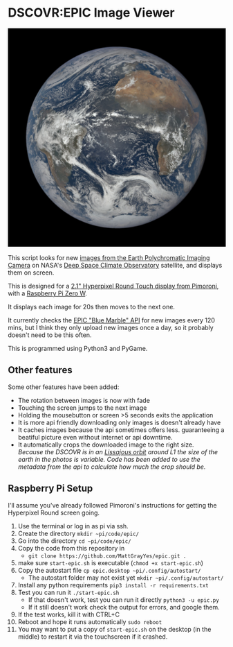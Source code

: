 
# DSCOVR:EPIC Image Viewer

![EPIC](./doc/img/epic_1b_20230219134053.jpg)

This script looks for new [images from the Earth Polychromatic Imaging Camera](https://epic.gsfc.nasa.gov/) on NASA's [Deep Space Climate Observatory](https://www.nesdis.noaa.gov/current-satellite-missions/currently-flying/dscovr-deep-space-climate-observatory) satellite, and displays them on screen.

This is designed for a [2.1" Hyperpixel Round Touch display from Pimoroni](https://shop.pimoroni.com/products/hyperpixel-round), with a [Raspberry Pi Zero W](https://www.raspberrypi.com/products/raspberry-pi-zero-w/).

It displays each image for 20s then moves to the next one.

It currently checks the [EPIC "Blue Marble" API](https://epic.gsfc.nasa.gov/about/api) for new images every 120 mins, but I think they only upload new images once a day, so it probably doesn't need to be this often.

This is programmed using Python3 and PyGame.

## Other features
Some other features have been added:

- The rotation between images is now with fade
- Touching the screen jumps to the next image
- Holding the mousebutton or screen >5 seconds exits the application
- It is more api friendly downloading only images is doesn't already have
- It caches images because the api sometimes offers less. guaranteeing a beatiful picture even without internet or api downtime.
- It automatically crops the downloaded image to the right size.  
*Because the DSCOVR is in an [Lissajous orbit](https://en.wikipedia.org/wiki/Lissajous_orbit) around L1 the size of the earth in the photos is variable. Code has been added to use the metadata from the api to calculate how much the crop should be.*

## Raspberry Pi Setup
I'll assume you've already followed Pimoroni's instructions for getting the Hyperpixel Round screen going.

1. Use the terminal or log in as pi via ssh.
1. Create the directory `mkdir ~pi/code/epic/`
1. Go into the directory `cd ~pi/code/epic/`
1. Copy the code from this repository in
	* `git clone https://github.com/MattGrayYes/epic.git .`
1. make sure `start-epic.sh` is executable (`chmod +x start-epic.sh`)
1. Copy the autostart file `cp epic.desktop ~pi/.config/autostart/`  
	* The autostart folder may not exist yet `mkdir ~pi/.config/autostart/`
1. Install any python requirements `pip3 install -r requirements.txt`
1. Test you can run it `./start-epic.sh`
	* If that doesn't work, test you can run it directly `python3 -u epic.py`
	* If it still doesn't work check the output for errors, and google them.
1. If the test works, kill it with CTRL+C
1. Reboot and hope it runs automatically `sudo reboot`
1. You may want to put a copy of `start-epic.sh` on the desktop (in the middle) to restart it via the touchscreen if it crashed.


